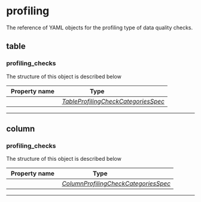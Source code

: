 



# profiling

The reference of YAML objects for the profiling type of data quality checks.





## table







### profiling_checks




The structure of this object is described below

|&nbsp;Property&nbsp;name&nbsp;|&nbsp;Type&nbsp;&nbsp;&nbsp;&nbsp;&nbsp;&nbsp;&nbsp;&nbsp;&nbsp;&nbsp;&nbsp;&nbsp;&nbsp;&nbsp;&nbsp;&nbsp;&nbsp;&nbsp;&nbsp;&nbsp;&nbsp;|
|---------------|--------------------------|
||*[TableProfilingCheckCategoriesSpec](./table-profiling-checks.md#tableprofilingcheckcategoriesspec)*|








___




## column







### profiling_checks




The structure of this object is described below

|&nbsp;Property&nbsp;name&nbsp;|&nbsp;Type&nbsp;&nbsp;&nbsp;&nbsp;&nbsp;&nbsp;&nbsp;&nbsp;&nbsp;&nbsp;&nbsp;&nbsp;&nbsp;&nbsp;&nbsp;&nbsp;&nbsp;&nbsp;&nbsp;&nbsp;&nbsp;|
|---------------|--------------------------|
||*[ColumnProfilingCheckCategoriesSpec](./column-profiling-checks.md#columnprofilingcheckcategoriesspec)*|








___





